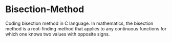 # Bisection-Method
Coding bisection method in C language. In mathematics, the bisection method is a root-finding method that applies to any continuous functions for which one knows two values with opposite signs.

